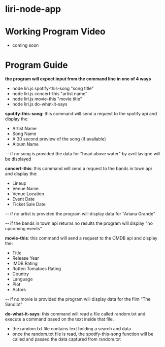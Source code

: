 # liri-node-app

# Working Program Video
* coming soon

# Program Guide

**the program will expect input from the command line in one of 4 ways**
* node liri.js spotify-this-song "song title"
* node liri.js concert-this "artist name"
* node liri.js movie-this "movie title"
* node liri.js do-what-it-says


**spotify-this-song**: this command will send a request to the spotify api and display the:
* Artist Name
* Song Name
* A 30 second preview of the song (if available)
* Album Name

-- if no song is provided the data for "head above water" by avril lavigne will be displayed

**concert-this**: this command will send a request to the bands in town api and display the:
* Lineup
* Venue Name
* Venue Location
* Event Date
* Ticket Sale Date

-- if no artist is provided the program will display data for "Ariana Grande"

-- if the bands in town api returns no results the program will display "no upcoming events"

**movie-this**: this command will send a request to the OMDB api and display the:
* Title
* Release Year
* IMDB Rating
* Rotten Tomatoes Rating
* Country
* Language
* Plot
* Actors

-- if no movie is provided the program will display data for the film "The Sandlot"



**do-what-it-says**: this command will read a file called random.txt and execute a command based on the text inside that file.
* the random.txt file contains text holding a search and data
* once the random.txt file is read, the spotify-this-song function will be called and passed the data captured from random.txt
